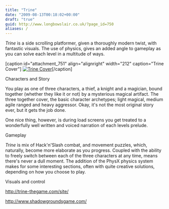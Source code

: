 ```yaml
---
title: "Trine"
date: "2009-08-13T00:18:02+00:00"
draft: "true"
guid: http://www.longbowslair.co.uk/?page_id=750
aliases: /
---
```

_Trine_ is a side scrolling platformer, given a thoroughly modern twist, with fantastic visuals. The use of physics, gives an added angle to gameplay as you can solve each level in a multitude of ways.

\[caption id="attachment\_751" align="alignright" width="212" caption="Trine Cover"\] [![Trine Cover](/wp-content/uploads/2009/08/trine_packshot-212x300.jpg)](http://www.amazon.co.uk/ASCARON-Entertainment-UK-Ltd-Trine/dp/B001TDKIYU)\[/caption\]

Characters and Story

You play as one of three characters, a thief, a knight and a magician, bound together (whether they like it or not) by a mysterious magical artifact. The three together cover, the basic character archetypes; light magical, medium agile ranged and heavy aggressor. Okay, it's not the most original story ever, but it gets the job done.

One nice thing, however, is during load screens you get treated to a wonderfully well written and voiced narration of each levels prelude.

Gameplay

_Trine_ is mix of Hack'n'Slash combat, and movement puzzles, which,  naturally, become more elaborate as you progress. Coupled with the ability to freely switch between each of the three characters at any time, means there's never a dull moment. The addition of the PhysX physics system makes for some interesting sections, often with quite creative solutions, depending on how you choose to play.

Visuals and control

http://trine-thegame.com/site/

http://www.shadowgroundsgame.com/
